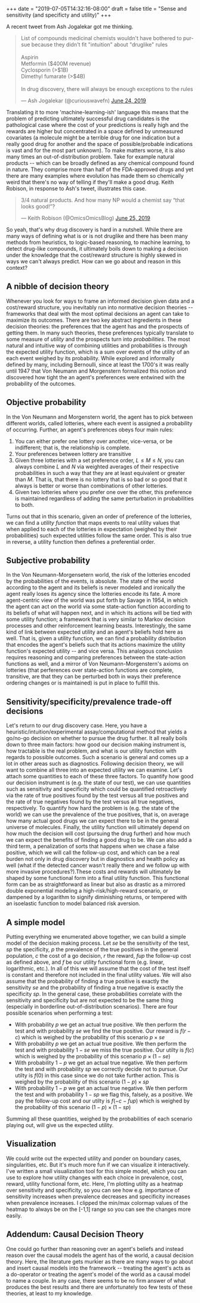 +++
date = "2019-07-05T14:32:16-08:00"
draft = false
title = "Sense and sensitivity (and specificty and utility)"
+++

<!-- Fonts to support Material Design -->
<link rel="stylesheet" href="https://fonts.googleapis.com/css?family=Roboto:300,400,500,700&display=swap" />
<!-- Icons to support Material Design -->
<link rel="stylesheet" href="https://fonts.googleapis.com/icon?family=Material+Icons" />

A recent tweet from Ash Jogalekar got me thinking.

<blockquote class="twitter-tweet"><p lang="en" dir="ltr">List of compounds medicinal chemists wouldn&#39;t have bothered to pursue because they didn&#39;t fit &quot;intuition&quot; about &quot;druglike&quot; rules<br><br>Aspirin<br>Metformin ($400M revenue)<br>Cyclosporin (&gt;$1B)<br>Dimethyl fumarate (&gt;$4B)<br><br>In drug discovery, there will always be enough exceptions to the rules</p>&mdash; Ash Jogalekar (@curiouswavefn) <a href="https://twitter.com/curiouswavefn/status/1143267155967766528?ref_src=twsrc%5Etfw">June 24, 2019</a></blockquote> <script async src="https://platform.twitter.com/widgets.js" charset="utf-8"></script>

Translating it to more 'machine-learning-ish' language this means that the problem of predicting ultimately successful drug candidates is the pathological case where the cost of your predictions is really high and the rewards are higher but concentrated in a space defined by unmeasured covariates (a molecule might be a terrible drug for one indication but a really good drug for another and the space of possible/probable indications is vast and for the most part unknown). To make
matters worse, it is also many times an out-of-distribution problem. Take for example natural products -- which can be broadly defined as any chemical compound found in nature. They comprise more than half of the FDA-approved drugs and yet there are many examples where evolution has made them so chemically weird that there's no way of telling if they'll make a good drug. Keith Robison, in response to Ash's tweet, illustrates this case. 

<blockquote class="twitter-tweet"><p lang="en" dir="ltr">3/4 natural products. And how many NP would a chemist say “that looks good!”?</p>&mdash; Keith Robison (@OmicsOmicsBlog) <a href="https://twitter.com/OmicsOmicsBlog/status/1143341958439604224?ref_src=twsrc%5Etfw">June 25, 2019</a></blockquote> <script async src="https://platform.twitter.com/widgets.js" charset="utf-8"></script>

So yeah, that's why drug discovery is hard in a nutshell. While there are many ways of defining what is or is not druglike and there has been many methods from heuristics, to logic-based reasoning, to machine learning, to detect drug-like compounds, it ultimately boils down to making a decision under the knowledge that the cost/reward structure is highly skewed in ways we can't always predict. How can we go about and reason in this context?  

## A nibble of decision theory

Whenever you look for ways to frame an informed decision given data and a cost/reward structure, you inevitably run into normative decision theories -- frameworks that deal with the most optimal decisions an agent can take to maximize its outcomes. There are two key abstract ingredients in these decision theories: the preferences that the agent has and the prospects of getting them. In many such theories, these preferences typically translate to some measure of *utility* and the
prospects turn into *probabilities*. The most natural and intuitive way of combining utilities and probabilities is through the expected utility function, which is a sum over events of the utility of an each event weighed by its probability. While explored and informally defined by many, including Bernoulli, since at least the 1700's it was really until 1947 that Von Neumann and Morgenstern formalized this notion and discovered how tight the an agent's preferences were entwined with the probability of the
outcomes.

## Objective probability

In the Von Neumann and Morgenstern world, the agent has to pick between different worlds, called lotteries, where each event is assigned a probability of occurring. Further, an agent's preferences obeys four main rules: 

1. You can either prefer one lottery over another, vice-versa, or be indifferent; that is, the relationship is complete.
2. Your preferences between lottery are transitive
3. Given three lotteries with a set preference order, $L \leq M \leq N$, you can always combine $L$ and $N$ via weighted averages of their respective probabilities in such a way that they are at least equivalent or greater than $M$. That is, that there is no lottery that is so bad or so good that it always is better or worse than combinations of other lotteries.
4. Given two lotteries where you prefer one over the other, this preference is maintained regardless of adding the same perturbation in probabilities to both.

Turns out that in this scenario, given an order of preference of the lotteries, we can find a *utility function* that maps events to real utility values that when applied to each of the lotteries in expectation (weighed by their probabilities) such expected utilities follow the same order. This is also true in reverse, a utility function then defines a preferential order.

## Subjective probability

In the Von Neumann-Morgensetern world, the risk of the lotteries encoded by the probabilities of the events, is absolute. The state of the world according to the agent and its beliefs is never modeled and ironically the agent really loses its agency since the lotteries encode its fate. A more agent-centric view of the world was put forth by Savage in 1954, in which the agent can act on the world via some state-action function according to its beliefs of what will happen next, and in which its actions will be tied with some utility function; a 
framework that is very similar to Markov decision processes and other reinforcement learning beasts. Interestingly, the same kind of link between expected utility and an agent's beliefs hold here as well. That is, given a utility function, we can find a probability distribution that encodes the agent's beliefs such that its actions maximize the utility function's expected utility -- and vice versa.  This analogous conclusion requires reasoning and comparing preferences between the state-action functions as well, and a mirror of Von Neumann-Morgenstern's axioms on lotteries (that perferences over state-action functions are complete, transitive, are that they can be perturbed both in ways their preference ordering changes or is maintained) is put in place to fulfill this.

## Sensitivity/specificity/prevalence trade-off decisions

Let's return to our drug discovery case. Here, you have a heuristic/intuition/experimental assay/computational method that yields a go/no-go decision on whether to pursue the drug further. It all really boils down to three main factors: how good our decision making instrument is, how tractable is the real problem, and what is our utility function with regards to possible outcomes. Such a scenario is general and comes up a lot in other areas such as diagnostics. Following decision theory, we will want to combine all three into an expected utility we can examine.
Let's attach some quantities to each of these three factors. To quantify how good our decision instrument is (e.g. the state of our test), we can use quantities such as sensitivity and specificity which could be quantified retroactively via the rate of true positives found by the test versus all true positives and the rate of true negatives found by the test versus all true negatives, respectively. To quantify how hard the problem is (e.g. the state of the world) we can use the prevalence of the true positives, that
is, on average how many actual good drugs we can expect there to be in the general universe of molecules. Finally, the utility function will ultimately depend on how much the decision will cost (pursuing the drug further) and how much we can expect the benefits of finding a good drug to be. We can also add a third term, a penalization of sorts that happens when we chase a false positive, which we will call the follow-up cost, and which can be a real burden not only in drug discovery but in
diagnostics and health policy as well (what if the detected cancer wasn't really there and we follow up with more invasive procedures?).These costs and rewards will ultimately be shaped by some functional form into a final utility function. This functional form can be as straightforward as linear but also as drastic as a mirrored double exponential modeling a high-risk/high-reward scenario, or dampened by a logarithm to signify diminishing returns, or tempered with an isoelastic function to model
balanced risk aversion.

## A simple model

Putting everything we enumerated above together, we can build a simple model of the decision making process. Let $se$ be the sensitivity of the test, $sp$ the specificity, $p$ the prevalence of the true positives in the general population, $c$ the cost of a go decision, $r$ the reward, $fup$ the follow-up cost as defined above, and $f$ be our utility functional form (e.g. linear, logarithmic, etc.). In all of this we will assume that the cost of the test itself is constant and
therefore not included in the final utility values. We will also assume that the probability of finding a true positive is exactly the sensitivity $se$ and the probability of finding a true negative is exactly the specificity $sp$. In the general case, these probabilities correlate with the sensitivity and specificity but are not expected to be the same thing (especially in borderline out-of-distribution scenarios). There are four possible scenarios when performing a test:

* With probability $p$ we get an actual true positive. We then perform the test and with probability $se$ we find the true positive. Our reward is $f(r - c)$ which is weighed by the probability of this scenario $p \times se$
* With probability $p$ we get an actual true positive. We then perform the test and with probability $1 - se$ we miss the true positive. Our utilty is $f( c )$ which is weighed by the probability of this scenario $p \times (1- se)$
* With probability $1 - p$ we get an actual true negative. We then perform the test and with probability $sp$ we correctly decide not to pursue. Our utilty is $f(0)$ in this case since we do not take further action. This is weighed by the probability of this scenario $(1 - p) \times sp$
* With probability $1 - p$ we get an actual true negative. We then perform the test and with probability $1 - sp$ we flag this, falsely, as a positive. We pay the follow-up cost and our utilty is $f(-c-fup)$ which is weighed by the probability of this scenario $(1 - p) \times (1 - sp)$

Summing all these quantities, weighed by the probabilities of each scenario playing out, will give us the expected utility.

## Visualization

We could write out the expected utility and ponder on boundary cases, singularities, etc. But it's much more fun if we can visualize it interactively. I've written a small visualization tool for this simple model, which you can use to explore how utility changes with each choice in prevalence, cost, reward, utility functional form, etc. Here, I'm plotting utilty as a heatmap over sensitivity and specificity, so you can see how e.g. importance of sensitivity increases when prevalence decreases and specificity increases when prevalence increases. I clipped the min/max colormap values of the heatmap to always be on the [-1,1] range so you can see the changes more easily.

<div id="root"></div>
<script src="/apps/sense_and_sensitivity.js"></script>

## Addendum: Causal Decision Theory

One could go further than reasoning over an agent's beliefs and instead reason over the causal models the agent has of the world, a causal decision theory. Here, the literature gets murkier as there are many ways to go about and insert causal models into the framework -- treating the agent's acts as a do-operator or treating the agent's model of the world as a causal model to name a couple. In any case, there seems to be no firm answer of what produces the best results and there
are unfortunately too few tests of these theories, at least to my knowledge.
